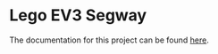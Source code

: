 # Lego EV3 Segway

The documentation for this project can be found [here](https://TheNoobInventor.github.io/lego-ev3-segway/).
